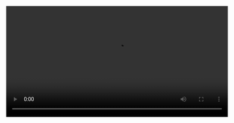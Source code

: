 <video width="600" controls>
  <source src="./Gravação de Tela 2024-11-25 às 11.00.35.mov" type="video/mp4">
</video>
